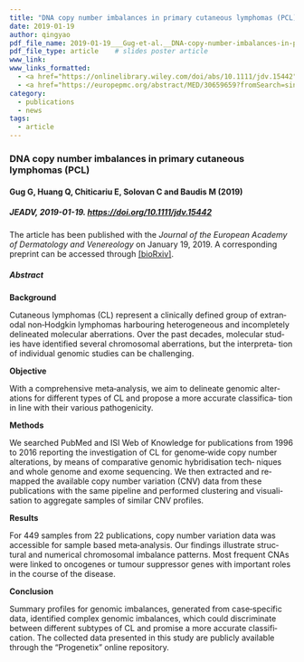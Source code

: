 ```yaml
---
title: "DNA copy number imbalances in primary cutaneous lymphomas (PCL)"
date: 2019-01-19
author: qingyao
pdf_file_name: 2019-01-19___Gug-et-al.__DNA-copy-number-imbalances-in-primary-cutaneous-lymphomas,-PCL__JEADV.pdf
pdf_file_type: article    # slides poster article
www_link:
www_links_formatted:
  - <a href="https://onlinelibrary.wiley.com/doi/abs/10.1111/jdv.15442" target="_blank">[JEADV article page]</a>
  - <a href="https://europepmc.org/abstract/MED/30659659?fromSearch=singleResult&fromQuery=30659659">[Europe PMC]</a>
category:
  - publications
  - news
tags:
  - article
---
```


### DNA copy number imbalances in primary cutaneous lymphomas (PCL)
#### Gug G, Huang Q, Chiticariu E, Solovan C and Baudis M  (2019)
##### JEADV, 2019-01-19. https://doi.org/10.1111/jdv.15442

<!--more-->

The article has been published with the _Journal of the European Academy of Dermatology and Venereology_ on January 19, 2019. A corresponding preprint can be accessed through <a href="https://www.biorxiv.org/content/early/2018/09/14/417766" target="_blank">[bioRxiv]</a>.
##### Abstract

**Background**

Cutaneous lymphomas (CL) represent a clinically defined group of extran‐ odal non‐Hodgkin lymphomas harbouring heterogeneous and incompletely delineated molecular aberrations. Over the past decades, molecular stud‐ ies have identified several chromosomal aberrations, but the interpreta‐ tion of individual genomic studies can be challenging.

**Objective**

With a comprehensive meta‐analysis, we aim to delineate genomic alter‐ ations for different types of CL and propose a more accurate classifica‐ tion in line with their various pathogenicity.

**Methods**

We searched PubMed and ISI Web of Knowledge for publications from 1996 to 2016 reporting the investigation of CL for genome‐wide copy number alterations, by means of comparative genomic hybridisation tech‐ niques and whole genome and exome sequencing. We then extracted and re‐mapped the available copy number variation (CNV) data from these publications with the same pipeline and performed clustering and visuali‐ sation to aggregate samples of similar CNV profiles.

**Results**

For 449 samples from 22 publications, copy number variation data was accessible for sample based meta‐analysis. Our findings illustrate struc‐ tural and numerical chromosomal imbalance patterns. Most frequent CNAs were linked to oncogenes or tumour suppressor genes with important roles in the course of the disease.

**Conclusion**

Summary profiles for genomic imbalances, generated from case‐specific data, identified complex genomic imbalances, which could discriminate between different subtypes of CL and promise a more accurate classifi‐ cation. The collected data presented in this study are publicly available through the “Progenetix” online repository.